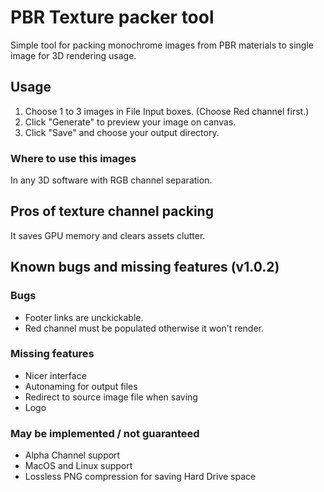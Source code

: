 # PBR Texture packer tool

Simple tool for packing monochrome images from PBR materials to single image for 3D rendering usage.

## Usage

1. Choose 1 to 3 images in File Input boxes. (Choose Red channel first.)
2. Click "Generate" to preview your image on canvas.
3. Click "Save" and choose your output directory.

### Where to use this images

In any 3D software with RGB channel separation.

## Pros of texture channel packing

It saves GPU memory and clears assets clutter.

## Known bugs and missing features (v1.0.2)

### Bugs
- Footer links are unckickable.
- Red channel must be populated otherwise it won't render.

### Missing features
- Nicer interface
- Autonaming for output files
- Redirect to source image file when saving
- Logo

### May be implemented / not guaranteed
- Alpha Channel support
- MacOS and Linux support
- Lossless PNG compression for saving Hard Drive space